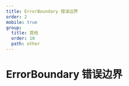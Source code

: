 ```yaml
---
title: ErrorBoundary 错误边界
order: 2
mobile: true
group:
  title: 其他
  order: 10
  path: other
---
```


# ErrorBoundary 错误边界

<code src="../demo/ErrorBoundary.tsx"></code>
<API src="../src/ErrorBoundary.tsx"></API>
